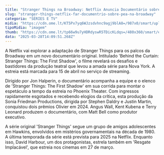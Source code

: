 ```yaml
---
title: "Stranger Things na Broadway: Netflix Anuncia Documentário sobre a Peça"
slug: "stranger-things-netflix-far-documentrio-sobre-pea-na-broadway"
categoria: "SÉRIES E TV"
midia: "https://cdn.ome.lt/KT5Px7yq6WJzsdvhnc9agj9blA8=/987x0/smart/uploads/conteudo/fotos/OMELETE_CAPA_-_2025-03-28T103920.456.png"
tipoMidia: "imagem"
thumb: "https://cdn.ome.lt/tp66w9u7yHDRdyswR5TDicKLdqs=/480x360/smart/extras/conteudos/omelete_THUMB_-_2025-03-28T103906.878.png"
data: "2025-03-28T14:09:51.268Z"
---
```


A Netflix vai explorar a adaptação de Stranger Things para os palcos da Broadway em um novo documentário original. Intitulado 'Behind the Curtain: Stranger Things: The First Shadow', o filme revelará os desafios e bastidores da produção teatral que levou a amada série para Nova York. A estreia está marcada para 15 de abril no serviço de streaming.

Dirigido por Jon Halperin, o documentário acompanha a equipe e o elenco de 'Stranger Things: The First Shadow' em sua corrida para montar o espetáculo a tempo da estreia no Phoenix Theater. Com ingressos rapidamente esgotados e recebendo elogios da crítica, esta produção da Sonia Friedman Productions, dirigida por Stephen Daldry e Justin Martin, conquistou dois prêmios Olivier em 2024. Angus Wall, Kent Kubena e Terry Leonard produzem o documentário, com Matt Bell como produtor executivo.

A série original 'Stranger Things' segue um grupo de amigos adolescentes em Hawkins, envolvidos em mistérios governamentais na década de 1980. A última temporada da série está prevista para 2025 na Netflix. Enquanto isso, David Harbour, um dos protagonistas, estrela também em 'Resgate Implacável', que estreia nos cinemas em 27 de março.